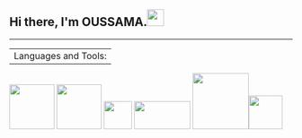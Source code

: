 
## <strong>Hi there, I'm OUSSAMA.</strong><img src="https://raw.githubusercontent.com/MartinHeinz/MartinHeinz/master/wave.gif" width="30px" />


<hr color="green">

<table><tr><td>Languages and Tools:</td></tr></table>
<p >
<img  src="https://upload.wikimedia.org/wikipedia/commons/archive/1/1d/20200803061710%21PyCharm_Icon.svg" width="80">
<img src="https://upload.wikimedia.org/wikipedia/commons/9/9c/IntelliJ_IDEA_Icon.svg" width="80"> 
<img src="https://upload.wikimedia.org/wikipedia/en/thumb/3/30/Java_programming_language_logo.svg/300px-Java_programming_language_logo.svg.png" width="50">
<img src="https://upload.wikimedia.org/wikipedia/commons/f/f8/Python_logo_and_wordmark.svg" width="100" height="50" >
<img src ="https://www.php.net/images/logos/new-php-logo.png" width="100" ><img src="https://user-images.githubusercontent.com/674621/71187801-14e60a80-2280-11ea-94c9-e56576f76baf.png" width="60">
</p>

